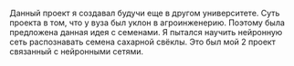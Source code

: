 Данный проект я создавал будучи еще в другом университете.
Суть проекта в том, что у вуза был уклон в агроинженерию. Поэтому была предложена данная идея с семенами. 
Я пытался научить нейронную сеть распознавать семена сахарной свёклы. Это был мой 2 проект связанный с нейронными сетями. 
